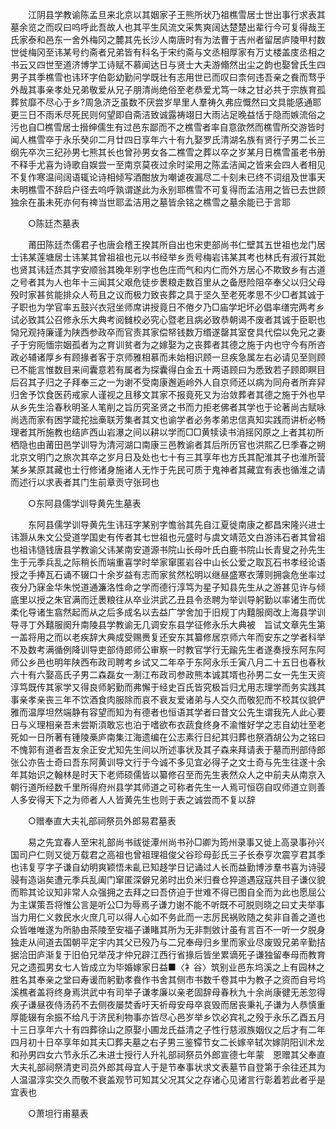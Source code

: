 <!-- { "loadSidebar": true } -->
　　江阴县学教谕陈孟旦来北京以其姻家子王熊所状乃祖樵雪居士世出事行求表其墓余览之而叹曰呜呼此吾故人也其平生风流文采隽爽阔达楚楚出辈行今可复得哉王氏家泰和邑东一舍外梅冈之麓其先长沙人南唐时有为法曹于吉州者留居庐陵甲村数世徙梅冈至讳某号约斋者兄弟皆有科名于宋约斋与文丞相厚家有万丈楼盖庋丞相之书云又四世至道济博学工诗赋不慕闻达日与贤士大夫游翛然出尘之韵也娶曾氏生四男子其季樵雪也讳环字伯彰幼勤问学既壮有志用世已而叹曰柰何违吾亲之飬而骛乎外哉其事亲孝处兄弟敬爱从兄子朋清尚绝俗至老恭爱尤笃一味之甘必共于宗族育孤葬贫靡不尽心于乡?周急济乏虽数不厌尝岁旱里人羣祷久弗应慨然曰文具能感通耶更三日不雨禾尽死民则何望即自斋洁致诚露祷翊日大雨沾足晚益恬于隐而嫉流俗之污也自□樵雪居士搢绅儒生有过邑东鄙而不之樵雪者率自意欿然而樵雪所交游皆时闻人樵雪卒于永乐癸卯二月廿四日享年六十有九娶罗氏清湖名族有贤行子男二长三纲先卒次三纪孙男七熊其长也曾孙男女各二樵雪之葬以卒之岁某月日樵雪虽老书册不释手尤喜为诗歌自娱尝一至南京莫夜过余时梁用之陈孟洁闻之皆来会四人者相见不复作寒温间阔语辄论诗相倾写酒酣放为嘲谑夜漏尽二十刻未已终不词组及世事天未明樵雪不辞启户径去呜呼孰谓遂此为永别耶樵雪不可复得而孟洁用之皆已去世顾独余在虽未死亦何有禆当世耶孟洁用之墓皆余铭之樵雪之墓余能已于言耶 

　　○陈廷杰墓表 

　　莆田陈廷杰儒君子也唐会稽王揆其所自出也宋吏部尚书仁壁其五世祖也龙门居士讳某莲塘居士讳某其曾祖祖也元以书经举乡贡号梅岩讳某其考也林氏有淑行其妣也贤其讳廷杰其字安顺翁其晚年别字也色庄而气和内仁而外方居心不欺致乡有古道之号者其为人也年十三闻其父艰危徒步褁粮走数百里从之备厯险阻卒奉父以归父母殁时家甚贫能排众人苟且之议而极力致丧葬之具于坚久至老死孝思不少□者其诚于子职也为学官率五鼓兴衣冠坐师席讲授竟日不倦夕乃□庙学圯坏必倡率缮完两考乡试必致其公召修永乐大典考阅雠校必究心暨老且病必致恭朝谒不废者其诚于臣职也恸兄观持廉谨为陕西参政卒而官责其家偿帑钱数万缗遂罄其室奁具代偿以免兄之妻子于穷阨愐宗姻孤者为之育训贫者为之嫁娶为之丧葬者其德之施于内也守今有所咨政必辅诸厚乡有顾掾者客于京师雅相慕而未始相识顾一旦疾急属左右必请见至则顾已不能言惟数目来间囊意若有属者为探囊得白金五十两语顾曰为悉致若子顾即瞑目后召其子归之子拜奉三之一为谢不受南康邂逅岭外人自京师还以病为同舟者所弃舁归舍予饮食医药戒家人谨视之且移文其家不报竟死又为治敛葬者其德之施于外也早从乡先生洽春秋明圣人笔削之旨历究圣贤之书而力拒老佛者其学也于论著尚古赋咏尚选而家有困学箴拕拙槀联芳集者其文也谕学者必务孝弟忠信真知实践而讲析必畅理者其所施教也结庐西山岩瀑之间以耕以学而□□黄犊读书消摇冈原之上者其初所栖隐也由莆田邑学训导为清河湖口南康三邑教谕者其后所历官也洪熙乙巳季春之朔北京文明门之旅次其卒之岁月日及处也七十有三其享年也方氏其配淮其子也淮所营某乡某原其藏也士行修诸身施诸人无怍于先民可质于鬼神者其藏宜有表也循淮之请而述行以求表者其门生前章贡守张珂也 

　　○东阿县儒学训导黄先生墓表 

　　东阿县儒学训导黄先生讳珏字某别字憺翁其先自江夏徙南康之都昌宋隆兴进士讳灏从朱文公受道学国史有传者其七世祖也元盛时与虞文靖范文白游讳石者其曾祖也祖讳慥钱唐县学教谕父讳某南安道源书院山长母叶氏白鹿书院山长青叟之孙先生生于元季兵乱之际稍长而端重喜学时举家窜匿岩谷中山长公爱之取瓦石书孝经论语授之手捧瓦石诵不辍口十余岁益有志而家贫然松明以继昼盛寒衣薄则拥衾危坐率过夜分乃寐金华朱悦道通濂洛性命之学而德行淳笃为星子知县先生从之游甚见许与倾底里以授之朱官满而迁褁粮往从卒业洪武乙丑县令丞聘为举训导躬勤以率诸生而优柔化导诸生翕然起而从之后多成名以去益广学舍加于旧规丁内囏服阕改上海县学训导寻丁外囏服阕升南陵县学教谕无几调安东县学征修永乐大典被　旨试文章先生第一盖将用之而以老疾辞大典成受赐赉复还安东其纂修居京师六年而安东之学者科举不及数考满循例降训导吏部侍郎师公审察一时教官学行无踰先生者遂奏授东阿东阿师公乡邑也明年陕西布政司聘考乡试又二年卒于东阿永乐壬寅八月二十五日也春秋六十有六娶高氏子男二森磊女一淛江布政司参政熊本诚其壻也孙男二女一先生天资淳笃既传其家学又得良师躬勤而弗懈于经史百氏皆究极旨归尤用志理学而务实践其事亲孝亲丧三年不饮酒食肉服除而哀不衰友爱诸弟与人交久而敬犯而不校其仪貌俨雅而温厚坦然端静有容望而知为有德者也恒语其学者曰昔文公先生谓我先人此心要日与义理相亲吾未尝斯湏敢忘也泊于嗜欲布衣蔬食终身不渝惟好学之志自幼壮至老死如一日所著有锺陵槀庐南集江海遗编在公志素行日纪其归葬也祭酒胡公为之铭曰不愧郭有道者吾友余正安尤知先生间以所述事状及其子森来拜请表于墓而刑部侍郎张公亦告士奇曰吾东阿黄训导文行于今诚不多见宜必得子之文士奇与先生往遂十余年其始识之翰林是时天下老师硕儒皆以纂修召至而先生表然众人之中前夫从南京入朝行道所经数千里所得府州县学其师道之可称者先生一人焉可恒窃自叹师道立则善人多安得天下之为师者人人皆黄先生也则于表之诚尝而不复以辞 

　　○赠奉直大夫礼部祠祭员外郎易君墓表 

　　易之先宜春人至宋礼部尚书祓徙潭州尚书孙□卿为筠州录事又徙上高录事孙兴国司户仁则又徙万载君之高祖也曾祖理祖俊父谷珍母彭氏三子长泰亨次震亨君其季也讳复亨字子谦自幼明爽颖悟未齓已知趍学日记诵过人长而益勤博涉羣书喜为诗骎骎有造诣矣遭元季兵乱阖门窜匿深僻兄弟时出负米归飬仓猝道遇寇寇共目子谦仪貌而聆其论议知非常人众强拥之去拜之曰吾侪迫于世难不得已图自全而为此也愿屈公为主谋策吾将惟公言是听公□为辱焉子谦力谢不能不听既不可脱则晓之曰丈夫举事当力用仁义救民水火庶几可以得人心如不务此而一志厉民祸败随之矣非自善之道也众皆唯唯遂为所胁由茶陵至安福子谦睹其所为无非剽敓计虽有言百不一听一夕脱身独走从间道去国朝平定宇内其父已殁乃与二兄奉母归乡里而家业尽废毁兄弟辛勤拮据洽田庐渐复于旧伯兄举茂才仲兄辟江西行省掾后皆坐累谪死子谦独留奉母而教育兄之遗孤男女七人皆成立为毕婚嫁家日益■〈衤谷〉筑别业邑东坞溪之上有园林之胜名其奉亲之堂曰寿谖而躬勤孝飬作书舍其侧市书数千卷其中为教子之资而自号坞溪樵者盖将终身焉洪武中有司举子谦孝廉以亲老固辞母春秋九十余尚康徤无恙忽得疾子谦昼夜侍汤药不去侧夜屡焚香吁天祈母安母卒哀毁而居丧秉礼子谦为人恭慎重厚能辍有余振不给凡于济民利物事亦皆尽心邑岁举乡饮必宾礼之殁于永乐乙酉五月十三日享年六十有四葬徐山之原娶小圃龙氏益清之子性行慈淑族姻仪之后才有二年四月初十日卒享年如其夫□葬夫墓之右子男三鉴镡节女二长嫁辛轼次嫁阴阳训术龙和孙男四女六节永乐乙未进士授行人升礼部祠祭员外郎宣德七年蒙　恩赠其父奉直大夫礼部祠祭清吏司员外郎其母宜人于是节奉事状求文表墓节自登第于余往还其为人温温淳实交久而敬不衰盖观节可知其父况其父之存诸心见诸言行彰着若此者乎是宜表也 

　　○萧坦行甫墓表 

